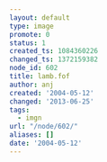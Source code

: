 ```yaml
---
layout: default
type: image
promote: 0
status: 1
created_ts: 1084360226
changed_ts: 1372159382
node_id: 602
title: lamb.fof
author: anj
created: '2004-05-12'
changed: '2013-06-25'
tags:
  - imgn
url: "/node/602/"
aliases: []
date: '2004-05-12'
---
```



